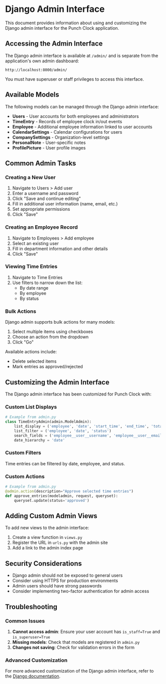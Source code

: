 # Django Admin Interface

This document provides information about using and customizing the Django admin interface for the Punch Clock application.

## Accessing the Admin Interface

The Django admin interface is available at `/admin/` and is separate from the application's own admin dashboard:

```
http://localhost:8000/admin/
```

You must have superuser or staff privileges to access this interface.

## Available Models

The following models can be managed through the Django admin interface:

- **Users** - User accounts for both employees and administrators
- **TimeEntry** - Records of employee clock in/out events
- **Employee** - Additional employee information linked to user accounts
- **CalendarSettings** - Calendar configurations for users
- **CompanySettings** - Organization-level settings
- **PersonalNote** - User-specific notes
- **ProfilePicture** - User profile images

## Common Admin Tasks

### Creating a New User

1. Navigate to Users > Add user
2. Enter a username and password
3. Click "Save and continue editing"
4. Fill in additional user information (name, email, etc.)
5. Set appropriate permissions
6. Click "Save"

### Creating an Employee Record

1. Navigate to Employees > Add employee
2. Select an existing user
3. Fill in department information and other details
4. Click "Save"

### Viewing Time Entries

1. Navigate to Time Entries
2. Use filters to narrow down the list:
   - By date range
   - By employee
   - By status

### Bulk Actions

Django admin supports bulk actions for many models:

1. Select multiple items using checkboxes
2. Choose an action from the dropdown
3. Click "Go"

Available actions include:
- Delete selected items
- Mark entries as approved/rejected

## Customizing the Admin Interface

The Django admin interface has been customized for Punch Clock with:

### Custom List Displays

```python
# Example from admin.py
class TimeEntryAdmin(admin.ModelAdmin):
    list_display = ('employee', 'date', 'start_time', 'end_time', 'total_hours', 'status')
    list_filter = ('employee', 'date', 'status')
    search_fields = ('employee__user__username', 'employee__user__email')
    date_hierarchy = 'date'
```

### Custom Filters

Time entries can be filtered by date, employee, and status.

### Custom Actions

```python
# Example from admin.py
@admin.action(description="Approve selected time entries")
def approve_entries(modeladmin, request, queryset):
    queryset.update(status='approved')
```

## Adding Custom Admin Views

To add new views to the admin interface:

1. Create a view function in `views.py`
2. Register the URL in `urls.py` with the admin site
3. Add a link to the admin index page

## Security Considerations

- Django admin should not be exposed to general users
- Consider using HTTPS for production environments
- Admin users should have strong passwords
- Consider implementing two-factor authentication for admin access

## Troubleshooting

### Common Issues

1. **Cannot access admin**: Ensure your user account has `is_staff=True` and `is_superuser=True`
2. **Missing models**: Check that models are registered in `admin.py`
3. **Changes not saving**: Check for validation errors in the form

### Advanced Customization

For more advanced customization of the Django admin interface, refer to the [Django documentation](https://docs.djangoproject.com/en/stable/ref/contrib/admin/).